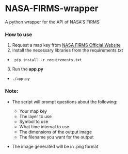 # NASA-FIRMS-wrapper
A python wrapper for the API of NASA'S FIRMS

### How to use
1. Request a map key from [NASA FIRMS Official Website](https://firms.modaps.eosdis.nasa.gov/web-services/)
2. Install the necessary libraries from the requirements.txt
 * ```shell
	pip install -r requirements.txt
   	```
3. Run the **app.py**
  * ```shell 
  	./app.py
  	```

### Note: 

* The script will prompt questions about the following:
   * Your map key
   * The layer to use
   * Symbol to use
   * What time interval to use
   * The dimensions of the output image
   * The filename you want for the output

* The image generated will be in .png format